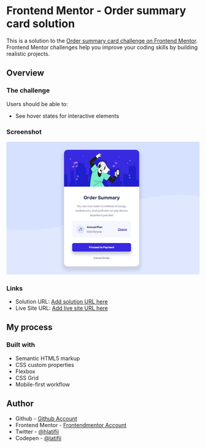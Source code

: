 # Frontend Mentor - Order summary card solution

This is a solution to the [Order summary card challenge on Frontend Mentor](https://www.frontendmentor.io/challenges/order-summary-component-QlPmajDUj). Frontend Mentor challenges help you improve your coding skills by building realistic projects. 


## Overview

### The challenge

Users should be able to:

- See hover states for interactive elements

### Screenshot

![](./design/screen.jpg)



### Links

- Solution URL: [Add solution URL here](https://www.frontendmentor.io/solutions/order-summary-component-0xlINnkbq)
- Live Site URL: [Add live site URL here](https://order-summary-hamii.netlify.app/)

## My process

### Built with

- Semantic HTML5 markup
- CSS custom properties
- Flexbox
- CSS Grid
- Mobile-first workflow

## Author

- Github - [ Github Account](https://github.com/latifii)
- Frontend Mentor - [Frontendmentor Account](https://www.frontendmentor.io/profile/latifii)
- Twitter - [@hlatifii](https://www.twitter.com/hlatifii)
- Codepen - [@latifii](https://codepen.io/latifii)


